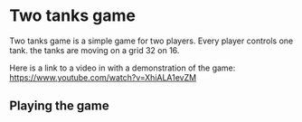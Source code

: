 # Two tanks game

Two tanks game is a simple game for two players.
Every player controls one tank.
the tanks are moving on a grid 32 on 16.

Here is a link to a video in with a demonstration of the game:
https://www.youtube.com/watch?v=XhiALA1evZM

## Playing the game
